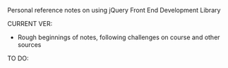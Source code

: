 Personal reference notes on using jQuery Front End Development Library


CURRENT VER:
- Rough beginnings of notes, following challenges on course and other sources 

TO DO: